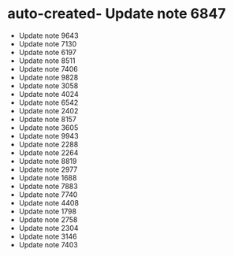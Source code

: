 # auto-created- Update note 6847
- Update note 9643
- Update note 7130
- Update note 6197
- Update note 8511
- Update note 7406
- Update note 9828
- Update note 3058
- Update note 4024
- Update note 6542
- Update note 2402
- Update note 8157
- Update note 3605
- Update note 9943
- Update note 2288
- Update note 2264
- Update note 8819
- Update note 2977
- Update note 1688
- Update note 7883
- Update note 7740
- Update note 4408
- Update note 1798
- Update note 2758
- Update note 2304
- Update note 3146
- Update note 7403
